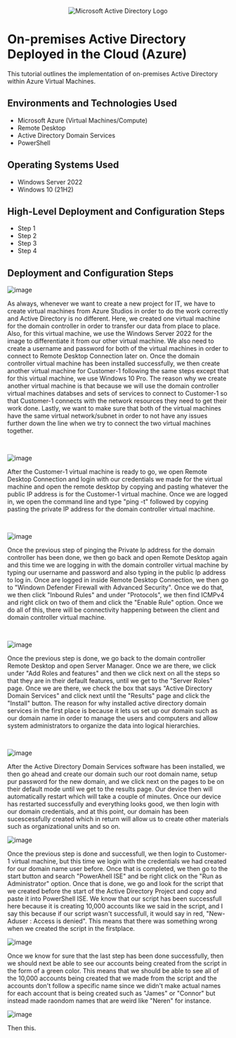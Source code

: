 <p align="center">
<img src="https://i.imgur.com/pU5A58S.png" alt="Microsoft Active Directory Logo"/>
</p>

<h1>On-premises Active Directory Deployed in the Cloud (Azure)</h1>
This tutorial outlines the implementation of on-premises Active Directory within Azure Virtual Machines.<br />


<h2>Environments and Technologies Used</h2>

- Microsoft Azure (Virtual Machines/Compute)
- Remote Desktop
- Active Directory Domain Services
- PowerShell

<h2>Operating Systems Used </h2>

- Windows Server 2022
- Windows 10 (21H2)

<h2>High-Level Deployment and Configuration Steps</h2>

- Step 1
- Step 2
- Step 3
- Step 4

<h2>Deployment and Configuration Steps</h2>

<p>
</p>
<p>

  ![image](https://github.com/amoh2487/configure-ad/assets/148664179/c074ff12-acc3-4f4c-a40e-0770b0325335)
  

As always, whenever we want to create a new project for IT, we have to create virtual machines from Azure Studios in order to do the work correctly and Active Directory is no different. Here, we created one virtual machine for the domain controller in order to transfer our data from place to place. Also, for this virtual machine, we use the Windows Server 2022 for the image to differentiate it from our other virtual machine. We also need to create a username and password for both of the virtual machines in order to connect to Remote Desktop Connection later on. Once the domain controller virtual machine has been installed successfully, we then create another virtual machine for Customer-1 following the same steps except that for this virtual machine, we use Windows 10 Pro. The reason why we create another virtual machine is that because we will use the domain controller virtual machines databses and sets of services to connect to Customer-1 so that Customer-1 connects with the network resources they need to get their work done. Lastly, we want to make sure that both of the virtual machines have the same virtual network/subnet in order to not have any issues further down the line when we try to connect the two virtual machines together.
</p>
<br />

<p>
</p>
<p>
  
![image](https://github.com/amoh2487/configure-ad/assets/148664179/5629cb31-0fbc-4340-91e3-d0a15637a873)

  
After the Customer-1 virtual machine is ready to go, we open Remote Desktop Connection and login with our credentials we made for the virtual machine and open the remote desktop by copying and pasting whatever the public IP address is for the Customer-1 virtual machine. Once we are logged in, we open the command line and type "ping -t" followed by copying pasting the private IP address for the domain controller virtual machine.
</p>
<br />

<p>
</p>
<p>
  
![image](https://github.com/amoh2487/configure-ad/assets/148664179/a28f4f0f-324e-458c-8c81-f94c94d9da7a)

  
Once the previous step of pinging the Private Ip address for the domain controller has been done, we then go back and open Remote Desktop again and this time we are logging in with the domain controller virtual machine by typing our username and password and also typing in the public Ip address to log in. Once are logged in inside Remote Desktop Connection, we then go to "Windown Defender Firewall with Advanced Security". Once we do that, we then click "Inbound Rules" and under "Protocols", we then find ICMPv4 and right click on two of them and click the "Enable Rule" option. Once we do all of this, there will be connectivity happening between the client and domain controller virtual machine.
</p>
<br />

<p>
</p>
<p>

![image](https://github.com/amoh2487/configure-ad/assets/148664179/81e8d2c5-aa46-4300-9ca3-e239c4d0f6e5)


Once the previous step is done, we go back to the domain controller Remote Desktop and open Server Manager. Once we are there, we click under "Add Roles and features" and then we click next on all the steps so that they are in their default features, until we get to the "Server Roles" page. Once we are there, we check the box that says "Active Directory Domain Services" and click next until the "Results" page and click the "Install" button. The reason for why installed active directory domain services in the first place is because it lets us set up our domain such as our domain name in order to manage the users and computers and allow system administrators to organize the data into logical hierarchies.
</p>
<br />

<p>
</p>
<p>

![image](https://github.com/amoh2487/configure-ad/assets/148664179/40e61928-8835-4504-aa30-11d97b1022f9)



After the Active Directory Domain Services software has been installed, we then go ahead and create our domain such our root domain name, setup pur password for the new domain, and we click next on the pages to be on their default mode until we get to the results page. Our device then will automatically restart which will take a couple of minutes. Once our device has restarted successfully and everything looks good, we then login with our domain credentials, and at this point, our domain has been sucescessfully created which in return will allow us to create other materials such as organizational units and so on.
</p>
</p>

<p>
</p>
<p>

![image](https://github.com/amoh2487/configure-ad/assets/148664179/79549ff9-fa22-4c33-9ea5-b14f92f307b2)


Once the previous step is done and successfull, we then login to Customer-1 virtual machine, but this time we login with the credentials we had created for our domain name user before. Once that is completed, we then go to the start button and search "PowerAhell ISE" and be right click on the "Run as Administrator" option. Once that is done, we go and look for the script that we created before the start of the Active Directory Project and copy and paste it into PowerShell ISE. We know that our script has been successfull here because it is creating 10,000 accounts like we said in the script, and I say this because if our script wasn't successfull, it would say in red, "New-Aduser : Access is denied". This means that there was something wrong when we created the script in the firstplace.
</p>
</p>

<p>
</p>
<p>

![image](https://github.com/amoh2487/configure-ad/assets/148664179/46d0ee21-5ad2-4129-9804-afd9ffdda89b)


Once we know for sure that the last step has been done successfully, then we should next be able to see our accounts being created from the script in the form of a green color. This means that we should be able to see all of the 10,000 accounts being created that we made from the script and the accounts don't follow a specific name since we didn't make actual names for each account that is being created such as "James" or "Connor" but instead made raondom names that are weird like "Neren" for instance.
</p>
</p>

<p>
</p>
<p>

![image](https://github.com/amoh2487/configure-ad/assets/148664179/834b6a57-6a3f-4658-91f5-62ef1f680a44)


Then this.
